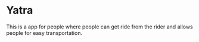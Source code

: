# Yatra
This is a app for people where people can get ride from the rider and allows people for easy transportation.
